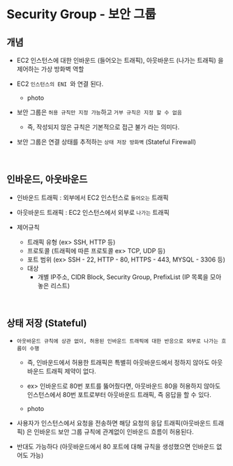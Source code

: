 # Security Group - 보안 그룹

## 개념

- EC2 인스턴스에 대한 인바운드 (들어오는 트래픽), 아웃바운드 (나가는 트래픽) 을 제어하는 가상 방화벽 역할

- EC2 `인스턴스의 ENI `와 연결 된다.
    - photo 

- 보안 그룹은 `허용 규칙만 지정 가능`하고 `거부 규칙은 지정 할 수 없음`
    - 즉, 작성되지 않은 규칙은 기본적으로 접근 불가 라는 의미다.

- 보안 그룹은 연결 상태를 추적하는 `상태 저장 방화벽` (Stateful Firewall)

 <br>

 ## 인바운드, 아웃바운드

 - 인바운드 트래픽 : 외부에서 EC2 인스턴스로 `들어오는` 트래픽

 - 아웃바운드 트래픽 : EC2 인스턴스에서 외부로 `나가는` 트래픽

 - 제어규칙
    - 트래픽 유형 (ex> SSH, HTTP 등)
    - 프로토콜 (트래픽에 따른 프로토콜 ex> TCP, UDP 등)
    - 포트 범위 (ex> SSH - 22, HTTP - 80, HTTPS - 443, MYSQL - 3306 등)
    - 대상
        - 개별 IP주소, CIDR Block, Security Group, PrefixList (IP 목록을 모아놓은 리스트)

<br>

## 상태 저장 (Stateful)

- `아웃바운드 규칙에 상관 없이, 허용된 인바운드 트래픽에 대한 반응으로 외부로 나가는 흐름이 수행`

    - 즉, 인바운드에서 허용한 트래픽은 특별히 아웃바운드에서 정하지 않아도 아웃바운드 트래픽 제약이 없다.
    - ex> 인바운드로 80번 포트를 뚫어줬다면, 아웃바운드 80을 허용하지 않아도 인스턴스에서 80번 포트로부터 아웃바운드 트래픽, 즉 응답을 할 수 있다. 

    - photo

- 사용자가 인스턴스에서 요청을 전송하면 해당 요청의 응답 트래픽(아웃바운드 트래픽) 은 인바운드 보안 그룹 규칙에 관계없이 인바운드 흐름이 허용된다. 

- 반대도 가능하다 (아웃바운드에서 80 포트에 대해 규칙을 생성했으면 인바운드 없어도 가능)

